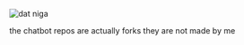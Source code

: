 <p align="left"> <img src="https://komarev.com/ghpvc/?username=aholic1208" alt="dat niga" /> </p>
the chatbot repos are actually forks they are not made by me
<!--
**aholic1208/aholic1208** is a ✨ _special_ ✨ repository because its `README.md` (this file) appears on your GitHub profile.

Here are some ideas to get you started:

- 🔭 I’m currently working on ...
- 🌱 I’m currently learning ...
- 👯 I’m looking to collaborate on ...
- 🤔 I’m looking for help with ...
- 💬 Ask me about ...
- 📫 How to reach me: ...
- 😄 Pronouns: ...
- ⚡ Fun fact: ...
-->
